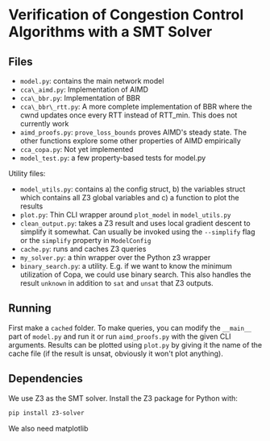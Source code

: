 # Verification of Congestion Control Algorithms with a SMT Solver

## Files

* `model.py`: contains the main network model
* `cca\_aimd.py`: Implementation of AIMD
* `cca\_bbr.py`: Implementation of BBR
* `cca\_bbr\_rtt.py`: A more complete implementation of BBR where the cwnd updates once every RTT instead of RTT\_min. This does not currently work
* `aimd_proofs.py`: `prove_loss_bounds` proves AIMD's steady state. The other functions explore some other properties of AIMD empirically
* `cca_copa.py`: Not yet implemented
* `model_test.py`: a few property-based tests for model.py

Utility files:
* `model_utils.py`: contains a) the config struct, b) the variables struct which contains all Z3 global variables and c) a function to plot the results
* `plot.py`: Thin CLI wrapper around `plot_model` in `model_utils.py`
* `clean_output.py`: takes a Z3 result and uses local gradient descent to simplify it somewhat. Can usually be invoked using the `--simplify` flag or the `simplify` property in `ModelConfig`
* `cache.py`: runs and caches Z3 queries
* `my_solver.py`: a thin wrapper over the Python z3 wrapper
* `binary_search.py`: a utility. E.g. if we want to know the minimum utilization of Copa, we could use binary search. This also handles the result `unknown` in addition to `sat` and `unsat` that Z3 outputs.

## Running

First make a `cached` folder. To make queries, you can modify the `__main__` part of `model.py` and run it or run `aimd_proofs.py` with the given CLI arguments. Results can be plotted using `plot.py` by giving it the name of the cache file (if the result is unsat, obviously it won't plot anything).

## Dependencies

We use Z3 as the SMT solver. Install the Z3 package for Python with:
```bash
pip install z3-solver
```

We also need matplotlib
